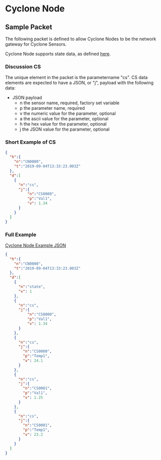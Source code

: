 # Cyclone Node

## Sample Packet

The following packet is defined to allow Cyclone Nodes to be the network gateway for Cyclone Sensors.

Cyclone Node supports state data, as defined [here](https://github.com/RadioBro/ICD/tree/master/examples/state).

### Discussion CS

The unique element in the packet is the parametername "cs". CS data elements are expected to have a JSON, or "j", payload with the following data:

* JSON payload
  + n the sensor name, required, factory set variable
  + p the parameter name, required
  + v the numeric value for the parameter, optional
  + a the ascii value for the parameter, optional
  + h the hex value for the parameter, optional
  + j the JSON value for the parameter, optional

### Short Example of CS

```json
{
  "h":{
    "n":"CN0000",
    "t":"2019-09-04T13:33:23.003Z"
  },
  "d":[
    {
      "n":"cs",
      "j":{
          "n":"CS0000",
          "p":"Val1",
          "v": 1.34
      }
    }
  ]
}
```

### Full Example

[Cyclone Node Example JSON](https://github.com/RadioBro/ICD/blob/master/examples/cyclonenode/cyclonenodeexample.json)

```json
{
  "h":{
    "n":"CN0000",
    "t":"2019-09-04T13:33:23.003Z"
  },
  "d":[
    {
      "n":"state",
      "v": 1
    },
    {
      "n":"cs",
      "j":{
          "n":"CS0000",
          "p":"Val1",
          "v": 1.34
      }
    },
    {
      "n":"cs",
      "j":{
        "n":"CS0000",
        "p":"Temp1",
        "v": 24.1
      }
    },
    {
      "n":"cs",
      "j":{
        "n":"CS0001",
        "p":"Val1",
        "v": 1.25
      }
    },
    {
      "n":"cs",
      "j":{
        "n":"CS0001",
        "p":"Temp1",
        "v": 23.2
      }
    }
  ]
}
```

